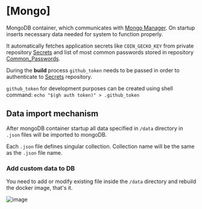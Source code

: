 # [Mongo]

MongoDB container, which communicates with [Mongo Manager](https://github.com/THD-C/Mongo_Manager).
On startup inserts necessary data needed for system to function properly.

It automatically fetches application secrets like `COIN_GECKO_KEY` from private repository [Secrets](https://github.com/THD-C/Secrets/blob/main/THDC_secrets.json) and list of most common passwords stored in repository [Common_Passwords](https://github.com/THD-C/Common_Passwords).

During the **build** process `github_token` needs to be passed in order to authenticate to [Secrets](https://github.com/THD-C/Secrets/blob/main/THDC_secrets.json) repository.

`github_token` for development purposes can be created using shell command: `echo "$(gh auth token)" > .github_token`

## Data import mechanism
After mongoDB container startup all data specified in `/data` directory in `.json` files will be imported to mongoDB.

Each `.json` file defines singular collection. Collection name will be the same as the `.json` file name.

### Add custom data to DB
You need to add or modify existing file inside the `/data` directory and rebuild the docker image, that's it.

![image](/Picture/Example.png)
